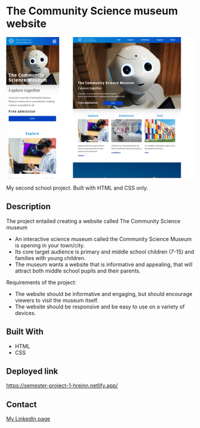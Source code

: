 # The Community Science museum website

<img src="/img/semester-project.jpg" width="600" alt="The Community Science Museum">

My second school project. Built with HTML and CSS only.

## Description

The project entailed creating a website called The Community Science museum

- An interactive science museum called the Community Science Museum is opening in your town/city.
- Its core target audience is primary and middle school children (7-15) and families with young children.
- The museum wants a website that is informative and appealing, that will attract both middle school pupils and their parents.


Requirements of the project:

- The website should be informative and engaging, but should encourage viewers to visit the museum itself.
- The website should be responsive and be easy to use on a variety of devices.

## Built With

- HTML
- CSS

## Deployed link

https://semester-project-1-hreinn.netlify.app/

## Contact

[My LinkedIn page](https://www.linkedin.com/in/hreinn-gylfason-b9a48521a/)
